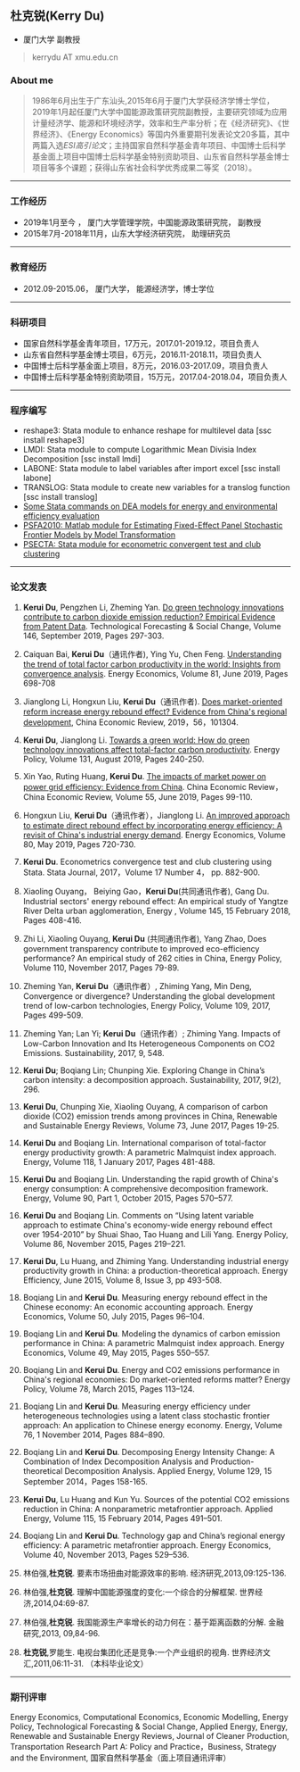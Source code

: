 ## 杜克锐(Kerry Du)
- 厦门大学 副教授
> kerrydu AT xmu.edu.cn

### About me
> 1986年6月出生于广东汕头,2015年6月于厦门大学获经济学博士学位，2019年1月起任厦门大学中国能源政策研究院副教授，主要研究领域为应用计量经济学、能源和环境经济学，效率和生产率分析；在《经济研究》、《世界经济》、《Energy Economics》等国内外重要期刊发表论文20多篇，其中两篇入选*ESI高引论文*；主持国家自然科学基金青年项目、中国博士后科学基金面上项目中国博士后科学基金特别资助项目、山东省自然科学基金博士项目等多个课题；获得山东省社会科学优秀成果二等奖（2018）。
---
### 工作经历
* 2019年1月至今 ，            厦门大学管理学院，中国能源政策研究院， 副教授
* 2015年7月-2018年11月，山东大学经济研究院， 助理研究员
---
### 教育经历
* 2012.09-2015.06， 厦门大学， 能源经济学，博士学位
---
### 科研项目
* 国家自然科学基金青年项目，17万元，2017.01-2019.12，项目负责人
* 山东省自然科学基金博士项目，6万元，2016.11-2018.11，项目负责人
* 中国博士后科学基金面上项目，8万元，2016.03-2017.09，项目负责人
* 中国博士后科学基金特别资助项目，15万元，2017.04-2018.04，项目负责人
---
### 程序编写
* reshape3: Stata  module to enhance reshape for multilevel data [ssc install reshape3]
*  LMDI: Stata module to compute Logarithmic Mean Divisia Index Decomposition [ssc install lmdi]
* LABONE: Stata module to label variables after import excel [ssc install labone]
* TRANSLOG: Stata module to create new variables for a translog function [ssc install translog]
* [Some Stata commands on DEA models for energy and environmental efficiency evaluation](https://gitee.com/kerrydu/STATA-DEA/tree/master)
* [PSFA2010: Matlab module for Estimating Fixed-Effect Panel Stochastic Frontier Models by Model Transformation](http://homepage.ntu.edu.tw/~wangh/Matlab_W&H_JoE(2010).zip)
* [PSECTA: Stata module for econometric convergent test and club clustering](https://sites.google.com/site/kerrydu2016/home/stata-files)
---

### 论文发表
1. **Kerui Du**, Pengzhen Li, Zheming Yan.  [Do green technology innovations contribute to carbon dioxide emission reduction? Empirical Evidence from Patent Data](https://linkinghub.elsevier.com/retrieve/pii/S0040162518306176). Technological Forecasting & Social Change, Volume 146, September 2019, Pages 297-303. 

1. Caiquan Bai, **Kerui Du**（通讯作者), Ying Yu, Chen Feng. [Understanding the trend of total factor carbon productivity in the world: Insights from convergence analysis](https://www.sciencedirect.com/science/article/pii/S0140988319301495). Energy Economics, Volume 81, June 2019, Pages 698-708

1. Jianglong Li, Hongxun Liu, **Kerui Du**（通讯作者). [Does market-oriented reform increase energy rebound effect? Evidence from China's regional development](https://www.sciencedirect.com/science/article/pii/S1043951X19300574), China Economic Review, 2019，56，101304.
1.  **Kerui Du**, Jianglong Li.  [Towards a green world: How do green technology innovations affect total-factor carbon productivity](https://www.sciencedirect.com/science/article/pii/S0301421519302824). Energy Policy, Volume 131, August 2019, Pages 240-250.
1.  Xin Yao,  Ruting Huang,  **Kerui Du**.  [The impacts of market power on power grid efficiency: Evidence from China](https://www.sciencedirect.com/science/article/pii/S1043951X19300239). China Economic Review，China Economic Review, Volume 55, June 2019, Pages 99-110.

1.   Hongxun Liu, **Kerui Du**（通讯作者），Jianglong Li. [An improved approach to estimate direct rebound effect by incorporating energy efficiency: A revisit of China's industrial energy demand](https://www.sciencedirect.com/science/article/pii/S0140988319300696). Energy Economics, Volume 80, May 2019, Pages 720-730.
1.	**Kerui Du**. Econometrics convergence test and club clustering using Stata. Stata Journal, 2017，Volume 17 Number 4， pp. 882-900.
2.  Xiaoling Ouyang， Beiying Gao，**Kerui Du**(共同通讯作者), Gang Du. Industrial sectors' energy rebound effect: An empirical study of Yangtze River Delta urban agglomeration, Energy , Volume 145, 15 February 2018, Pages 408-416.
1.	Zhi Li, Xiaoling Ouyang, **Kerui Du** (共同通讯作者), Yang Zhao, Does government transparency contribute to improved eco-efficiency performance? An empirical study of 262 cities in China, Energy Policy, Volume 110, November 2017, Pages 79-89. 
2.	Zheming Yan, **Kerui Du**（通讯作者）, Zhiming Yang, Min Deng, Convergence or divergence? Understanding the global development trend of low-carbon technologies, Energy Policy, Volume 109, 2017, Pages 499-509.
4.	Zheming Yan; Lan Yi; **Kerui Du**（通讯作者）; Zhiming Yang. Impacts of Low-Carbon Innovation and Its Heterogeneous Components on CO2 Emissions. Sustainability, 2017, 9, 548. 
5.	**Kerui Du**; Boqiang Lin; Chunping Xie. Exploring Change in China’s carbon intensity: a decomposition approach. Sustainability, 2017, 9(2), 296.
6.	**Kerui Du**, Chunping Xie, Xiaoling Ouyang, A comparison of carbon dioxide (CO2) emission trends among provinces in China, Renewable and Sustainable Energy Reviews, Volume 73, June 2017, Pages 19-25.
7.	**Kerui Du** and Boqiang Lin. International comparison of total-factor energy productivity growth: A parametric Malmquist index approach. Energy, Volume 118, 1 January 2017, Pages 481-488.
8.	**Kerui Du** and Boqiang Lin. Understanding the rapid growth of China's energy consumption: A comprehensive decomposition framework. Energy, Volume 90, Part 1, October 2015, Pages 570–577.
9.	**Kerui Du** and Boqiang Lin. Comments on “Using latent variable approach to estimate China's economy-wide energy rebound effect over 1954-2010” by Shuai Shao, Tao Huang and Lili Yang. Energy Policy, Volume 86, November 2015, Pages 219–221.
5.	**Kerui Du**, Lu Huang, and Zhiming Yang. Understanding industrial energy productivity growth in China: a production-theoretical approach. Energy Efficiency, June 2015, Volume 8, Issue 3, pp 493-508.
6.	Boqiang Lin and **Kerui Du**. Measuring energy rebound effect in the Chinese economy: An economic accounting approach. Energy Economics, Volume 50, July 2015, Pages 96–104.
7.	Boqiang Lin and **Kerui Du**. Modeling the dynamics of carbon emission performance in China: A parametric Malmquist index approach. Energy Economics, Volume 49, May 2015, Pages 550–557.
8.	Boqiang Lin and **Kerui Du**. Energy and CO2 emissions performance in China's regional economies: Do market-oriented reforms matter? Energy Policy, Volume 78, March 2015, Pages 113–124.
9.	Boqiang Lin and **Kerui Du**. Measuring energy efficiency under heterogeneous technologies using a latent class stochastic frontier approach: An application to Chinese energy economy. Energy, Volume 76, 1 November 2014, Pages 884–890.
10.	Boqiang Lin and **Kerui Du**. Decomposing Energy Intensity Change: A Combination of Index Decomposition Analysis and Production-theoretical Decomposition Analysis. Applied Energy, Volume 129, 15 September 2014，Pages 158-165.
11.	**Kerui Du**, Lu Huang and Kun Yu. Sources of the potential CO2 emissions reduction in China: A nonparametric metafrontier approach. Applied Energy, Volume 115, 15 February 2014, Pages 491–501.
12.	Boqiang Lin and **Kerui Du**. Technology gap and China’s regional energy efficiency: A parametric metafrontier approach. Energy Economics, Volume 40, November 2013, Pages 529–536.
1.	林伯强,**杜克锐**. 要素市场扭曲对能源效率的影响. 经济研究,2013,09:125-136.
2.	林伯强,**杜克锐**. 理解中国能源强度的变化:一个综合的分解框架. 世界经济,2014,04:69-87.
3.	林伯强,**杜克锐**. 我国能源生产率增长的动力何在：基于距离函数的分解. 金融研究,2013, 09,84-96.
1. **杜克锐**,罗能生. 电视台集团化还是竞争:一个产业组织的视角. 世界经济文汇,2011,06:11-31. （本科毕业论文）

---
### 期刊评审
Energy Economics, Computational Economics, Economic Modelling, Energy Policy, Technological Forecasting & Social Change, Applied Energy, Energy, Renewable and Sustainable Energy Reviews, Journal of Cleaner Production, Transportation Research Part A: Policy and Practice，Business, Strategy and the Environment, 国家自然科学基金（面上项目通讯评审） 

